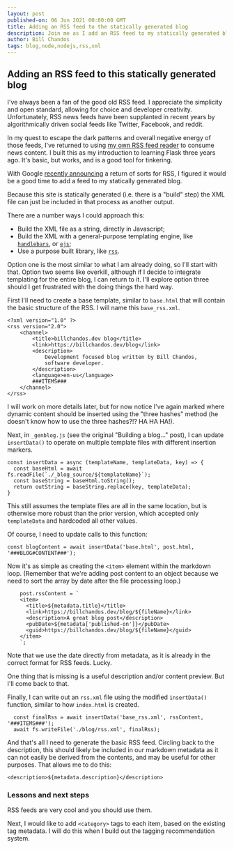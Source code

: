 ```yaml
---
layout: post
published-on: 06 Jun 2021 00:00:00 GMT
title: Adding an RSS feed to the statically generated blog
description: Join me as I add an RSS feed to my statically generated blog.
author: Bill Chandos
tags: blog,node,nodejs,rss,xml
---
```


## Adding an RSS feed to this statically generated blog

I've always been a fan of the good old RSS feed. I appreciate the simplicity and open standard, allowing for choice and developer creativity. Unfortunately, RSS news feeds have been supplanted in recent years by algorithmically driven social feeds like Twitter, Facebook, and reddit.

In my quest to escape the dark patterns and overall negative energy of those feeds, I've returned to using [my own RSS feed reader](https://github.com/bchandos/rss_feed) to consume news content. I built this as my introduction to learning Flask three years ago. It's basic, but works, and is a good tool for tinkering.

With Google [recently announcing](https://blog.chromium.org/2021/05/an-experiment-in-helping-users-and-web.html) a return of sorts for RSS, I figured it would be a good time to add a feed to my statically generated blog.

Because this site is statically generated (i.e. there is a "build" step) the XML file can just be included in that process as another output.

There are a number ways I could approach this:
- Build the XML file as a string, directly in Javascript;
- Build the XML with a general-purpose templating engine, like [`handlebars`](https://www.npmjs.com/package/handlebars), or [`ejs`](https://www.npmjs.com/package/ejs);
- Use a purpose built library, like [`rss`](https://www.npmjs.com/package/rss).

Option one is the most similar to what I am already doing, so I'll start with that. Option two seems like overkill, although if I decide to integrate templating for the entire blog, I can return to it. I'll explore option three should I get frustrated with the doing things the hard way.

First I'll need to create a base template, similar to `base.html` that will contain the basic structure of the RSS. I will name this `base_rss.xml`.

```
<?xml version="1.0" ?>
<rss version="2.0">
    <channel>
        <title>billchandos.dev blog</title>
        <link>https://billchandos.dev/blog</link>
        <description>
            Development focused blog written by Bill Chandos, 
            software developer.
        </description>
        <language>en-us</language>
        ###ITEMS###
    </channel>
</rss>
```

I will work on more details later, but for now notice I've again marked where dynamic content should be inserted using the "three hashes" method (he doesn't know how to use the three hashes?!? HA HA HA!).

Next, in `_genblog.js` (see the original "Building a blog..." post), I can update `insertData()` to operate on multiple template files with different insertion markers.

```
const insertData = async (templateName, templateData, key) => {
  const baseHtml = await fs.readFile(`./_blog_source/${templateName}`);
  const baseString = baseHtml.toString();
  return outString = baseString.replace(key, templateData);
}
```

This still assumes the template files are all in the same location, but is otherwise more robust than the prior version, which accepted only `templateData` and hardcoded all other values.

Of course, I need to update calls to this function:

```
const blogContent = await insertData('base.html', post.html, '###BLOG#CONTENT###');
```

Now it's as simple as creating the `<item>` element within the markdown loop. (Remember that we're adding post content to an object because we need to sort the array by date after the file processing loop.)

```
    post.rssContent = `
    <item>
      <title>${metadata.title}</title>
      <link>https://billchandos.dev/blog/${fileName}</link>
      <description>A great blog post</description>
      <pubDate>${metadata['published-on']}</pubDate>
      <guid>https://billchandos.dev/blog/${fileName}</guid>
    </item>
    `;
```

Note that we use the date directly from metadata, as it is already in the correct format for RSS feeds. Lucky.

One thing that is missing is a useful description and/or content preview. But I'll come back to that.

Finally, I can write out an `rss.xml` file using the modified `insertData()` function, similar to how `index.html` is created.

```
  const finalRss = await insertData('base_rss.xml', rssContent, '###ITEMS###');
  await fs.writeFile('./blog/rss.xml', finalRss);
```

And that's all I need to generate the basic RSS feed. Circling back to the description, this should likely be included in our markdown metadata as it can not easily be derived from the contents, and may be useful for other purposes. That allows me to do this:

```
<description>${metadata.description}</description>
```

### Lessons and next steps

RSS feeds are very cool and you should use them.

Next, I would like to add `<category>` tags to each item, based on the existing tag metadata. I will do this when I build out the tagging recommendation system.
